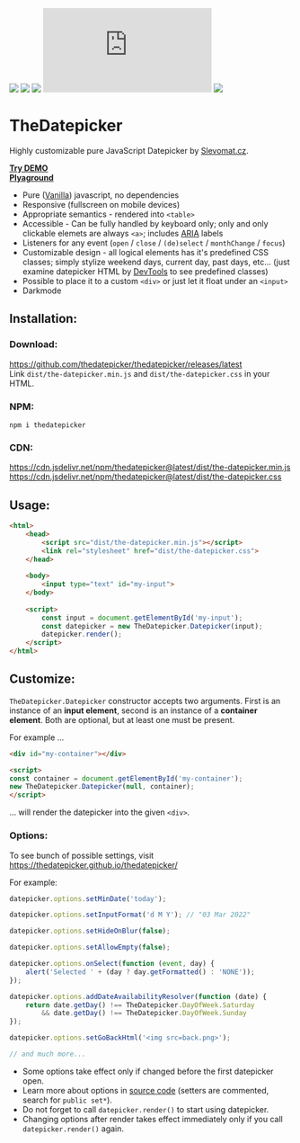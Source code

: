 [![](http://vanilla-js.com/assets/button.png)](http://vanilla-js.com/)
[![](https://data.jsdelivr.com/v1/package/npm/thedatepicker/badge)](https://www.jsdelivr.com/package/npm/thedatepicker)
[![](https://img.shields.io/github/stars/thedatepicker/thedatepicker.svg)](https://github.com/thedatepicker/thedatepicker/stargazers)
[![](https://badge-size.herokuapp.com/thedatepicker/thedatepicker/master/dist/the-datepicker.min.js)](https://cdn.jsdelivr.net/npm/thedatepicker@latest/dist/the-datepicker.min.js)
[![](https://img.shields.io/github/license/thedatepicker/thedatepicker.svg)](https://github.com/thedatepicker/thedatepicker/blob/master/LICENSE)

TheDatepicker 
=============

Highly customizable pure JavaScript Datepicker by [Slevomat.cz](https://www.slevomat.cz).

**[Try DEMO](https://thedatepicker.github.io/thedatepicker/)**  
**[Plyaground](https://jsfiddle.net/hejdav/742cswpz/6/)**

- Pure ([Vanilla](http://vanilla-js.com/)) javascript, no dependencies
- Responsive (fullscreen on mobile devices)
- Appropriate semantics - rendered into `<table>`
- Accessible - Can be fully handled by keyboard only; only and only clickable elemets are always `<a>`; includes [ARIA](https://developer.mozilla.org/en-US/docs/Web/Accessibility/ARIA) labels
- Listeners for any event (`open` / `close` / `(de)select` / `monthChange` / `focus`)
- Customizable design - all logical elements has it's predefined CSS classes; simply stylize weekend days, current day, past days, etc... (just examine datepicker HTML by [DevTools](https://developer.chrome.com/docs/devtools/open/#elements) to see predefined classes)
- Possible to place it to a custom `<div>` or just let it float under an `<input>`
- Darkmode

Installation:
-------------

### Download:

https://github.com/thedatepicker/thedatepicker/releases/latest  
Link `dist/the-datepicker.min.js` and `dist/the-datepicker.css` in your HTML.


### NPM:

`npm i thedatepicker`

### CDN:

https://cdn.jsdelivr.net/npm/thedatepicker@latest/dist/the-datepicker.min.js  
https://cdn.jsdelivr.net/npm/thedatepicker@latest/dist/the-datepicker.css


Usage:
------

```html
<html>
    <head>
        <script src="dist/the-datepicker.min.js"></script>
        <link rel="stylesheet" href="dist/the-datepicker.css">
    </head>
    
    <body>
        <input type="text" id="my-input">
    </body>
    
    <script>
        const input = document.getElementById('my-input');
        const datepicker = new TheDatepicker.Datepicker(input);
        datepicker.render();
    </script>
</html>
```


Customize:
----------

`TheDatepicker.Datepicker` constructor accepts two arguments. First is an instance of an **input element**,
second is an instance of a **container element**. Both are optional, but at least one must be present.

For example ...

```html
<div id="my-container"></div>

<script>
const container = document.getElementById('my-container');
new TheDatepicker.Datepicker(null, container);
</script>
```

... will render the datepicker into the given `<div>`.

### Options:

To see bunch of possible settings, visit https://thedatepicker.github.io/thedatepicker/

For example:

```javascript
datepicker.options.setMinDate('today');

datepicker.options.setInputFormat('d M Y'); // "03 Mar 2022"

datepicker.options.setHideOnBlur(false);

datepicker.options.setAllowEmpty(false);

datepicker.options.onSelect(function (event, day) {
    alert('Selected ' + (day ? day.getFormatted() : 'NONE'));
});

datepicker.options.addDateAvailabilityResolver(function (date) {
    return date.getDay() !== TheDatepicker.DayOfWeek.Saturday
        && date.getDay() !== TheDatepicker.DayOfWeek.Sunday
});

datepicker.options.setGoBackHtml('<img src=back.png>');

// and much more...
```

- Some options take effect only if changed before the first datepicker open.
- Learn more about options in [source code](https://github.com/thedatepicker/thedatepicker/blob/master/src/Options.ts) (setters are commented, search for `public set*`).
- Do not forget to call `datepicker.render()` to start using datepicker.
- Changing options after render takes effect immediately only if you call `datepicker.render()` again.
